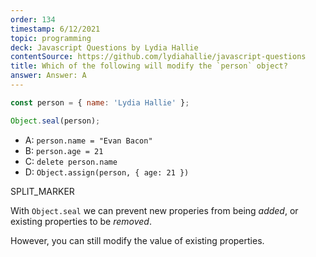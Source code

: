 ```yaml
---
order: 134
timestamp: 6/12/2021
topic: programming
deck: Javascript Questions by Lydia Hallie
contentSource: https://github.com/lydiahallie/javascript-questions
title: Which of the following will modify the `person` object?
answer: Answer: A
---
```


  

```javascript
const person = { name: 'Lydia Hallie' };

Object.seal(person);
```

- A: `person.name = "Evan Bacon"`
- B: `person.age = 21`
- C: `delete person.name`
- D: `Object.assign(person, { age: 21 })`




SPLIT_MARKER

With `Object.seal` we can prevent new properies from being _added_, or existing properties to be _removed_.

However, you can still modify the value of existing properties.



